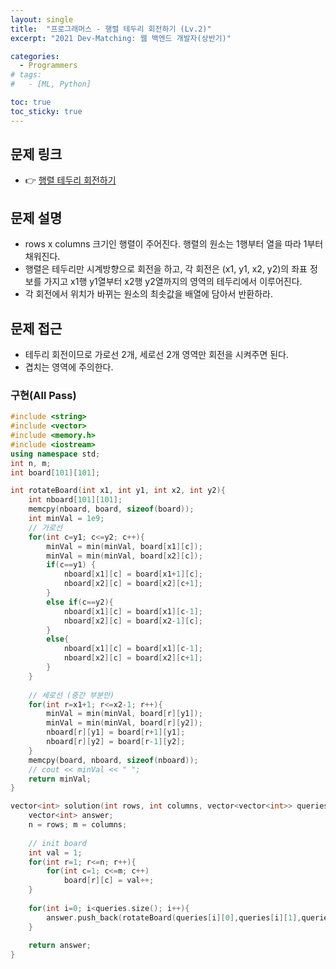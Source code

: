 ```yaml
---
layout: single
title:  "프로그래머스 - 행렬 테두리 회전하기 (Lv.2)"
excerpt: "2021 Dev-Matching: 웹 백엔드 개발자(상반기)"

categories:
  - Programmers
# tags:
#   - [ML, Python]

toc: true
toc_sticky: true
---
```


## 문제 링크
- 👉 [행렬 테두리 회전하기](https://school.programmers.co.kr/learn/courses/30/lessons/77485)

## 문제 설명
- rows x columns 크기인 행렬이 주어진다. 행렬의 원소는 1행부터 열을 따라 1부터 채워진다.
- 행렬은 테두리만 시계방향으로 회전을 하고, 각 회전은 (x1, y1, x2, y2)의 좌표 정보를 가지고 x1행 y1열부터 x2행 y2열까지의 영역의 테두리에서 이루어진다.
- 각 회전에서 위치가 바뀌는 원소의 최솟값을 배열에 담아서 반환하라.

## 문제 접근
- 테두리 회전이므로 가로선 2개, 세로선 2개 영역만 회전을 시켜주면 된다.
- 겹치는 영역에 주의한다.

### 구현(All Pass)
```c++
#include <string>
#include <vector>
#include <memory.h>
#include <iostream>
using namespace std;
int n, m;
int board[101][101];

int rotateBoard(int x1, int y1, int x2, int y2){
    int nboard[101][101];
    memcpy(nboard, board, sizeof(board));
    int minVal = 1e9;
    // 가로선
    for(int c=y1; c<=y2; c++){
        minVal = min(minVal, board[x1][c]);
        minVal = min(minVal, board[x2][c]);
        if(c==y1) {
            nboard[x1][c] = board[x1+1][c];
            nboard[x2][c] = board[x2][c+1];
        }
        else if(c==y2){
            nboard[x1][c] = board[x1][c-1];
            nboard[x2][c] = board[x2-1][c];
        }
        else{
            nboard[x1][c] = board[x1][c-1];
            nboard[x2][c] = board[x2][c+1];
        }
    }
    
    // 세로선 (중간 부분만)
    for(int r=x1+1; r<=x2-1; r++){
        minVal = min(minVal, board[r][y1]);
        minVal = min(minVal, board[r][y2]);
        nboard[r][y1] = board[r+1][y1];
        nboard[r][y2] = board[r-1][y2];
    }
    memcpy(board, nboard, sizeof(nboard));
    // cout << minVal << " ";
    return minVal;
}

vector<int> solution(int rows, int columns, vector<vector<int>> queries) {
    vector<int> answer;
    n = rows; m = columns;
    
    // init board
    int val = 1;
    for(int r=1; r<=n; r++){
        for(int c=1; c<=m; c++)
            board[r][c] = val++;
    }
    
    for(int i=0; i<queries.size(); i++){
        answer.push_back(rotateBoard(queries[i][0],queries[i][1],queries[i][2],queries[i][3]));
    }
    
    return answer;
}
```
